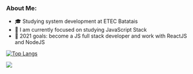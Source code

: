 ### About Me:

      
- 🎓 Studying system development at ETEC Batatais
- 🔭 I am currently focused on studying JavaScript Stack
-  🥅 2021 goals: become a JS full stack developer and work with ReactJS and NodeJS


[![Top Langs](https://github-readme-stats.vercel.app/api/top-langs/?username=RenanRSilva&layout=compact)](https://github.com/anuraghazra/github-readme-stats)


[<img src="https://img.shields.io/badge/linkedin-%230077B5.svg?&style=for-the-badge&logo=linkedin&logoColor=white" />](https://www.linkedin.com/in/renan-rambul-7551a9206/)
